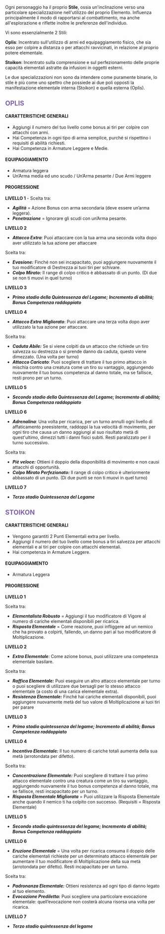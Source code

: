 Ogni personaggio ha il proprio **Stile**, ossia un'inclinazione verso una particolare specializzazione nell'utilizzo del proprio Elemento. Influenza principalmente il modo di rapportarsi al combattimento, ma anche all'esplorazione e riflette inoltre le preferenze dell'individuo.

Vi sono essenzialmente 2 Stili:

**Oplis**: Incentrato sull'utilizzo di armi ed equipaggiamento fisico, che sia esso per colpire a distanza o per attacchi ravvicinati, in relazione al proprio potere elementale.

**Stoikon**: Incentrato sulla comprensione e sul perfezionamento delle proprie capacità elementali astratte da infusioni in oggetti esterni.

Le due specializzazioni non sono da intendere come puramente binarie, lo stile è più come uno spettro che possiede ai due poli opposti la manifestazione elementale interna (Stoikon) e quella esterna (Oplis).

## <font color="#8064a2">OPLIS</font>

#### CARATTERISTICHE GENERALI

- Aggiungi il numero del tuo livello come bonus ai tiri per colpire con attacchi con armi.
- Hai Competenza in ogni tipo di arma semplice, purché si rispettino i requisiti di abilità richiesti.
- Hai Competenza in Armature Leggere e Medie.

#### EQUIPAGGIAMENTO

* Armatura leggera  
* Un’Arma media ed uno scudo / Un’Arma pesante / Due Armi leggere

#### PROGRESSIONE

**LIVELLO 1** - Scelta tra:
- ***Agilità*** = Azione Bonus con arma secondaria (deve essere un’arma leggera). 
- ***Penetrazione*** = Ignorare gli scudi con un’Arma pesante.

**LIVELLO 2**
- ***Attacco Extra***: Puoi attaccare con la tua arma una seconda volta dopo aver utilizzato la tua azione per attaccare

Scelta tra:
- ***Evasione:*** Finché non sei incapacitato, puoi aggiungere nuovamente il tuo modificatore di Destrezza ai tuoi tiri per schivare.
- ***Colpo Mirato:***  Il range di colpo critico è abbassato di un punto\. (Di due se non ti muovi in quel turno) 

**LIVELLO 3**
- ***Primo stadio della Quintessenza del Legame; Incremento di abilità; Bonus Competenza raddoppiato***

**LIVELLO 4**
- ***Attacco Extra*** ***Migliorato***: Puoi attaccare una terza volta dopo aver utilizzato la tua azione per attaccare.

Scelta tra:
- ***Caduta Abile:*** Se si viene colpiti da un attacco che richiede un tiro salvezza su destrezza o si prende danno da caduta, questo viene dimezzato. (Una volta per turno)
- ***Attacco Caricato***: Puoi scegliere di trattare il tuo primo attacco in mischia contro una creatura come un tiro su vantaggio, aggiungendo nuovamente il tuo bonus competenza al danno totale, ma se fallisce, resti prono per un turno. 

**LIVELLO 5**
- ***Secondo stadio della Quintessenza del Legame; Incremento di abilità; Bonus Competenza raddoppiato***

**LIVELLO 6**
- ***Adrenalina***: Una volta per ricarica, per un turno annulli ogni livello di affaticamento preesistente, raddoppi la tua velocità di movimento, per ogni tiro che causa un danno aggiungi al suo risultato metà di quest'ultimo, dimezzi tutti i danni fisici subiti. Resti paralizzato per il turno successivo.

Scelta tra:
- ***Piè veloce:*** Ottieni il doppio della disponibilità di movimento e non causi attacchi di opportunità. 
- ***Colpo Mirato Perfezionato:*** Il range di colpo critico è ulteriormente abbassato di un punto\. (Di due punti se non ti muovi in quel turno)

**LIVELLO 7**

- ***Terzo stadio Quintessenza del Legame***

## <font color="#8064a2">STOIKON</font>

#### CARATTERISTICHE GENERALI

- Vengono garantiti 2 Punti Elementali extra per livello.
- Aggiungi il numero del tuo livello come bonus a tiri salvezza per attacchi elementali e ai tiri per colpire con attacchi elementali.
- Hai competenza in Armature Leggere.

#### EQUIPAGGIAMENTO

* Armatura Leggera
#### PROGRESSIONE

**LIVELLO 1**

Scelta tra:
- ***Elementalista Robusto*** = Aggiungi il tuo modificatore di Vigore al numero di cariche elementali disponibili per ricarica. 
- ***Risposta Elementale*** = Come reazione, puoi infliggere ad un nemico che ha provato a colpirti, fallendo, un danno pari al tuo modificatore di Moltiplicazione.

**LIVELLO 2**

- ***Extra Elementale***: Come azione bonus, puoi utilizzare una competenza elementale basilare.

Scelta tra:
- ***Raffica Elementale:*** Puoi eseguire un altro attacco elementale per turno o puoi scegliere di utilizzare due bersagli per lo stesso attacco elementale (a costo di una carica elementale extra). 
- ***Resistenza Elementale:*** Finché hai cariche elementali disponibili, puoi aggiungere nuovamente metà del tuo valore di Moltiplicazione ai tuoi tiri per parare 

**LIVELLO 3**

- ***Primo stadio quintessenza del legame; Incremento di abilità; Bonus Competenza raddoppiato***

**LIVELLO 4**

- ***Incentivo Elementale:*** Il tuo numero di cariche totali aumenta della sua metà (arrotondata per difetto).

Scelta tra:
- ***Concentrazione Elementale:*** Puoi scegliere di trattare il tuo primo attacco elementale contro una creatura come un tiro su vantaggio, aggiungendo nuovamente il tuo bonus competenza al danno totale, ma se fallisce, resti incapacitato per un turno. 
- ***Risposta Elementale Migliorata*** = Puoi utilizzare la Risposta Elementale anche quando il nemico ti ha colpito con successo.  (Requisiti = Risposta Elementale)

**LIVELLO 5**

- ***Secondo stadio quintessenza del legame; Incremento di abilità; Bonus Competenza raddoppiato***

**LIVELLO 6**

- ***Eruzione Elementale*** \= Una volta per ricarica consuma il doppio delle cariche elementali richieste per un determinato attacco elementale per aumentare il tuo modificatore di Moltiplicazione della sua metà (arrotondata per difetto). Resti incapacitato per un turno.

Scelta tra:
- ***Padronanza Elementale:*** Ottieni resistenza ad ogni tipo di danno legato al tuo elemento. 
- ***Evocazione Prediletta:*** Puoi scegliere una particolare evocazione elementale: quell’evocazione non costerà alcuna risorsa una volta per ricarica. 

**LIVELLO 7**

- ***Terzo stadio quintessenza del legame***